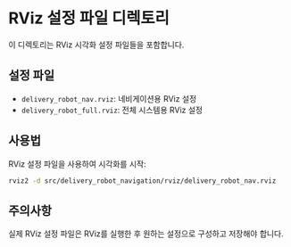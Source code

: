 # RViz 설정 파일 디렉토리

이 디렉토리는 RViz 시각화 설정 파일들을 포함합니다.

## 설정 파일

- `delivery_robot_nav.rviz`: 네비게이션용 RViz 설정
- `delivery_robot_full.rviz`: 전체 시스템용 RViz 설정

## 사용법

RViz 설정 파일을 사용하여 시각화를 시작:

```bash
rviz2 -d src/delivery_robot_navigation/rviz/delivery_robot_nav.rviz
```

## 주의사항

실제 RViz 설정 파일은 RViz를 실행한 후 원하는 설정으로 구성하고 저장해야 합니다.